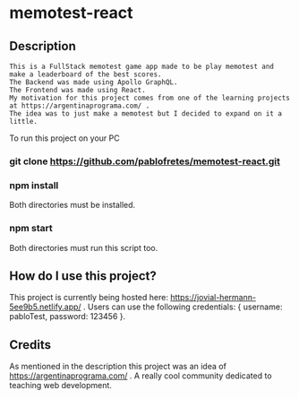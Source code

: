 # memotest-react

## Description
  
    This is a FullStack memotest game app made to be play memotest and make a leaderboard of the best scores.
    The Backend was made using Apollo GraphQL.
    The Frontend was made using React.
    My motivation for this project comes from one of the learning projects at https://argentinaprograma.com/ .
    The idea was to just make a memotest but I decided to expand on it a little.
    
 To run this project on your PC
 
### git clone https://github.com/pablofretes/memotest-react.git
 
### npm install

Both directories must be installed.

### npm start

Both directories must run this script too.
 
## How do I use this project?
 
 This project is currently being hosted here: https://jovial-hermann-5ee9b5.netlify.app/ .
 Users can use the following credentials: { username: pabloTest, password: 123456 }.
 
## Credits
 
 As mentioned in the description this project was an idea of https://argentinaprograma.com/ .
 A really cool community dedicated to teaching web development.

